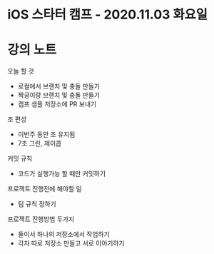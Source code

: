 # iOS 스타터 캠프 - 2020.11.03 화요일

# 강의 노트

오늘 할 것

- 로컬에서 브랜치 및 충돌 만들기
- 짝궁이랑 브랜치 및 충돌 만들기
- 캠프 샘플 저장소에 PR 보내기

조 편성
- 이번주 동안 조 유지됨
- 7조 그린, 제이콥


커밋 규칙
- 코드가 실행가능 할 때만 커밋하기

프로젝트 진행전에 해야할 일
- 팀 규칙 정하기

프로젝트 진행방법 두가지
- 둘이서 하나의 저장소에서 작업하기
- 각자 따로 저장소 만들고 서로 이야기하기